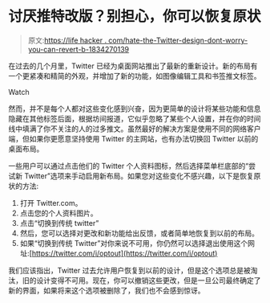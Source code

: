# 讨厌推特改版？别担心，你可以恢复原状

> 原文:[https://life hacker . com/hate-the-Twitter-design-dont-worry-you-can-revert-b-1834270139](https://lifehacker.com/hate-the-twitter-redesign-dont-worry-you-can-revert-b-1834270139)

在过去的几个月里，Twitter 已经为桌面网站推出了最新的重新设计。新的布局有一个更紧凑和精简的外观，并增加了新的功能，如图像编辑工具和书签推文标签。

Watch

然而，并不是每个人都对这些变化感到兴奋，因为更简单的设计将某些功能和信息隐藏在其他标签后面，根据坊间报道，它似乎忽略了某些个人设置，并在你的时间线中填满了你不关注的人的过多推文。虽然最好的解决方案是使用不同的网络客户端，但如果你更愿意坚持使用 Twitter 的主网站，也有办法切换回 Twitter 以前的桌面布局。

一些用户可以通过点击他们的 Twitter 个人资料图标，然后选择菜单栏底部的“尝试新 Twitter”选项来手动启用新布局。如果您对这些变化不感兴趣，以下是恢复原状的方法:

1.  打开 Twitter.com。
2.  点击您的个人资料图片。
3.  点击“切换到传统 twitter”
4.  然后，您可以选择对更改和新功能给出反馈，或者简单地恢复到以前的布局。
5.  如果“切换到传统 Twitter”对你来说不可用，你仍然可以选择退出使用这个网址:[https://twitter.com/i/optout](https://twitter.com/i/optout)

我们应该指出，Twitter 过去允许用户恢复到以前的设计，但是这个选项总是被淘汰，旧的设计变得不可用。现在，你可以撤销这些更改，但是一旦公司最终确定了新的界面，如果将来这个选项被删除了，我们也不会感到惊讶。